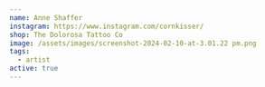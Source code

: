 ```yaml
---
name: Anne Shaffer
instagram: https://www.instagram.com/cornkisser/
shop: The Dolorosa Tattoo Co
image: /assets/images/screenshot-2024-02-10-at-3.01.22 pm.png
tags:
  - artist
active: true
---
```

